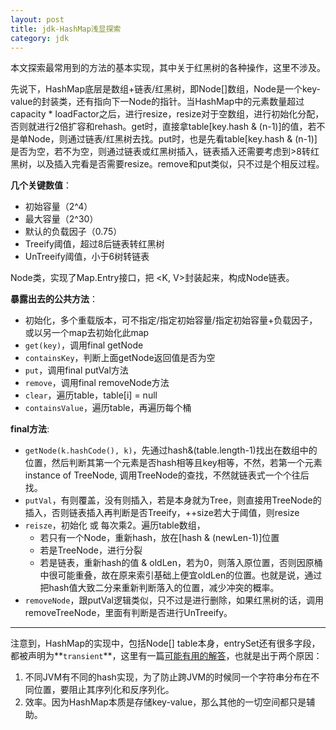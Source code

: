 ```yaml
---
layout: post
title: jdk-HashMap浅显探索
category: jdk
---
```


本文探索最常用到的方法的基本实现，其中关于红黑树的各种操作，这里不涉及。

先说下，HashMap底层是数组+链表/红黑树，即Node[]数组，Node是一个key-value的封装类，还有指向下一Node的指针。当HashMap中的元素数量超过capacity * loadFactor之后，进行resize，resize对于空数组，进行初始化分配，否则就进行2倍扩容和rehash。get时，直接拿table[key.hash & (n-1)]的值，若不是单Node，则通过链表/红黑树去找。put时，也是先看table[key.hash & (n-1)]是否为空，若不为空，则通过链表或红黑树插入，链表插入还需要考虑到>8转红黑树，以及插入完看是否需要resize。remove和put类似，只不过是个相反过程。


**几个关键数值**：
- 初始容量（2^4）
- 最大容量（2^30）
- 默认的负载因子（0.75）
- Treeify阈值，超过8后链表转红黑树
- UnTreeify阈值，小于6树转链表


Node类，实现了Map.Entry接口，把 <K, V>封装起来，构成Node链表。

**暴露出去的公共方法**：
- 初始化，多个重载版本，可不指定/指定初始容量/指定初始容量+负载因子，或以另一个map去初始化此map
- `get(key)`，调用final getNode
- `containsKey`，判断上面getNode返回值是否为空
- `put`，调用final putVal方法
- `remove`，调用final removeNode方法
- `clear`，遍历table，table[i] = null
- `containsValue`，遍历table，再遍历每个桶


**final方法**:
- `getNode(k.hashCode(), k)`，先通过hash&(table.length-1)找出在数组中的位置，然后判断其第一个元素是否hash相等且key相等，不然，若第一个元素 instance of TreeNode, 调用TreeNode的查找，不然就链表式一个个往后找。
- `putVal`，有则覆盖，没有则插入，若是本身就为Tree，则直接用TreeNode的插入，否则链表插入再判断是否Treeify，++size若大于阈值，则resize
- `reisze`，初始化 或 每次乘2。遍历table数组，
	- 若只有一个Node，重新hash，放在[hash & (newLen-1)]位置
	- 若是TreeNode，进行分裂
	- 若是链表，重新hash的值 & oldLen，若为0，则落入原位置，否则因原桶中很可能重叠，故在原来索引基础上便宜oldLen的位置。也就是说，通过把hash值大致二分来重新判断落入的位置，减少冲突的概率。
- `removeNode`，跟putVal逻辑类似，只不过是进行删除，如果红黑树的话，调用removeTreeNode，里面有判断是否进行UnTreeify。

***

注意到，HashMap的实现中，包括Node[] table本身，entrySet还有很多字段，都被声明为**`transient`**，这里有一篇[可能有用的解答](https://segmentfault.com/q/1010000000630486)，也就是出于两个原因：
1. 不同JVM有不同的hash实现，为了防止跨JVM的时候同一个字符串分布在不同位置，要阻止其序列化和反序列化。
2. 效率。因为HashMap本质是存储key-value，那么其他的一切空间都只是辅助。
